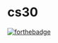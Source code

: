 # cs30
[![forthebadge](https://forthebadge.com/images/badges/oooo-kill-em.svg)](https://forthebadge.com)